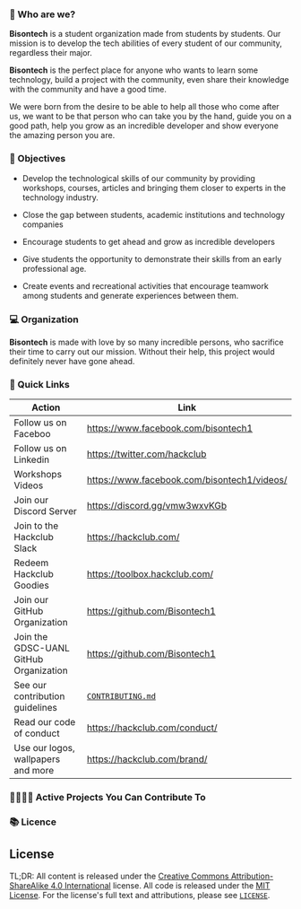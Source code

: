 

### 🌄 Who are we?
**Bisontech** is a student organization made from students by students. Our mission is to develop the tech abilities of every student of our community, regardless their major.

**Bisontech** is the perfect place for anyone who wants to learn some technology, build a project with the community, even share their knowledge with the community and have a good time.

We were born from the desire to be able to help all those who come after us, we want to be that person who can take you by the hand, guide you on a good path, help you grow as an incredible developer and show everyone the amazing person you are.

### 🚩 Objectives 

- Develop the technological skills of our community by providing workshops, courses, articles and bringing them closer to experts in the technology industry.

- Close the gap between students, academic institutions and technology companies

- Encourage students to get ahead and grow as incredible developers

- Give students the opportunity to demonstrate their skills from an early professional age.

- Create events and recreational activities that encourage teamwork among students and generate experiences between them.

### 💻 Organization
**Bisontech** is made with love by so many incredible persons, who sacrifice their time to carry out our mission. Without their help, this project would definitely never have gone ahead.

### 🔗 Quick Links 
| Action                          | Link                                 |
| ------------------------------- | ------------------------------------ |
| Follow us on Faceboo            | <https://www.facebook.com/bisontech1>|
| Follow us on Linkedin           | <https://twitter.com/hackclub>       |
| Workshops Videos        | <https://www.facebook.com/bisontech1/videos/>|
| Join our Discord Server         | <https://discord.gg/vmw3wxvKGb>      |
| Join to the Hackclub Slack      | <https://hackclub.com/>		    |
| Redeem Hackclub Goodies         | <https://toolbox.hackclub.com/>	    |	
| Join our GitHub Organization    | <https://github.com/Bisontech1>      |
| Join the GDSC-UANL GitHub Organization | <https://github.com/Bisontech1>|
| See our contribution guidelines | [`CONTRIBUTING.md`](CONTRIBUTING.md) |
| Read our code of conduct        | <https://hackclub.com/conduct/>      |
| Use our logos, wallpapers and more| <https://hackclub.com/brand/>      |

### 👨‍💻👩‍💻 Active Projects You Can Contribute To


### 📚 Licence

## License 

TL;DR: All content is released under the [Creative Commons Attribution-ShareAlike 4.0 International](https://creativecommons.org/licenses/by-sa/4.0/) license. All code is released under the [MIT License](MIT_LICENSE). For the license's full text and attributions, please see [`LICENSE`](LICENSE).
